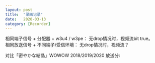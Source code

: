 ```yaml
---
layout: post 
title:  "录画记录"
date:   2020-03-13
category: [Recorder]
---
```


相同端子信号 + 分配器 + w3u4 / w3pe： 无drop情况时，视频流bit true。  
相同放送信号 + 不同端子/受信环境： 无drop情况时，视频流？

对比「密やかな結晶」WOWOW 2018/2019/2020 放送分:

